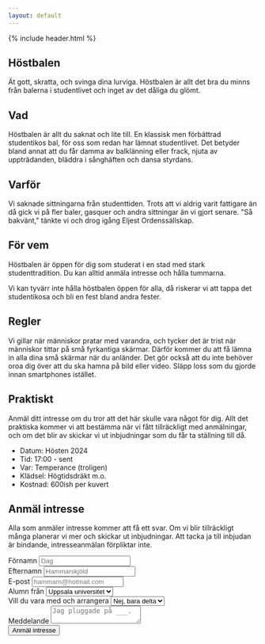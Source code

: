 ```yaml
---
layout: default
---
```

<section class="hero hero--ball">
  {% include header.html %}
  <h1 class="hero_headline">Höstbalen</h1>
  <p class="hero_text">Ät gott, skratta, och svinga dina lurviga. Höstbalen är allt det bra du minns från balerna i studentlivet och inget av det dåliga du&nbsp;glömt.</p>
</section>
<section>
   <div class="page_container">
    <h2 class="page_headline">Vad</h2>
    <p class="page_text page_text--last">Höstbalen är allt du saknat och lite till. En klassisk men förbättrad studentikos bal, för oss som redan har lämnat studentlivet. Det betyder bland annat att du får damma av balklänning eller frack, njuta av uppträdanden, bläddra i sånghäften och dansa&nbsp;styrdans.</p>
    <h2 class="page_headline">Varför</h2>
    <p class="page_text page_text--last">Vi saknade sittningarna från studenttiden. Trots att vi aldrig varit fattigare än då gick vi på fler baler, gasquer och andra sittningar än vi gjort senare. "Så bakvänt," tänkte vi och drog igång Eljest&nbsp;Ordenssällskap.</p>
    <h2 class="page_headline">För vem</h2>
    <p class="page_text">Höstbalen är öppen för dig som studerat i en stad med stark studenttradition. Du kan alltid anmäla intresse och hålla tummarna.</p>
    <p class="page_text page_text--last">Vi kan tyvärr inte hålla höstbalen öppen för alla, då riskerar vi att tappa det studentikosa och bli en fest bland andra fester.</p>
    <h2 class="page_headline">Regler</h2>
    <p class="page_text page_text--last">Vi gillar när människor pratar med varandra, och tycker det är trist när människor tittar på små fyrkantiga skärmar. Därför kommer du att få lämna in alla dina små skärmar när du anländer. Det gör också att du inte behöver oroa dig över att du ska hamna på bild eller video. Släpp loss som du gjorde innan smartphones istället.</p>
    <h2 class="page_headline">Praktiskt</h2>
    <p class="page_text">Anmäl ditt intresse om du tror att det här skulle vara något för dig. Allt det praktiska kommer vi att bestämma när vi fått tillräckligt med anmälningar, och om det blir av skickar vi ut inbjudningar som du får ta ställning till då.</p>
    <ul>
      <li>Datum: Hösten 2024</li>
      <li>Tid: 17:00 - sent</li>
      <li>Var: Temperance (troligen)</li>
      <li>Klädsel: Högtidsdräkt m.o.</li>
      <li>Kostnad: 600ish per kuvert</li>
    </ul>
    <p class="page_text page_text--last"></p>
    <h2 class="page_headline">Anmäl intresse</h2>
    <p class="page_text page_text--last">Alla som anmäler intresse kommer att få ett svar. Om vi blir tillräckligt många planerar vi mer och skickar ut inbjudningar. Att tacka ja till inbjudan är bindande, intresseanmälan förpliktar inte.</p>
    <form class="form" action="https://formspree.io/f/xnnaejrl" method="POST">
      <div class="form_subgroup">
        <label class="form_label" for="firstname">Förnamn</label>
        <input class="form_input" id="firstname" name="firstname" placeholder="Dag" />
      </div>
      <div class="form_subgroup">
        <label class="form_label" for="lastname">Efternamn</label>
        <input class="form_input" id="lastname" name="lastname" placeholder="Hammarskjöld" />
      </div>
      <div class="form_subgroup">
        <label class="form_label" for="email">E-post</label>
        <input class="form_input" id="form_email" name="email" placeholder="hammarn@hotmail.com" />
      </div>
      <div class="form_subgroup">
        <label class="form_label" for="education">Alumn från</label>
        <select class="form_select" id="education" name="education">
          <option value="uppsala">Uppsala universitet</option>
          <option value="lund">Lunds universitet</option>
          <option value="chalmers">Chalmers</option>
          <option value="chalmers">LTU</option>
          <option value="other">Annat - fyll i nedan</option>
        </select>
      </div>
      <div class="form_subgroup">
        <label class="form_label" for="participation">Vill du vara med och arrangera</label>
        <select class="form_select" id="participation" name="participation">
          <option value="yes">Ja</option>
          <option value="no" selected="selected">Nej, bara delta</option>
        </select>
      </div>
      <div class="form_subgroup">
        <label class="form_label" for="message">Meddelande</label>
        <textarea class="form_textarea" id="message" name="message" placeholder="Jag pluggade på ___."></textarea>
      </div>
      <input type="hidden" name="_next" value="https://orden.eljest.se/tack" />
      <input type="hidden" name="_subject" value="Anmälan höstbal!" />
      <input class="form_submit" type="submit" id="submit" value="Anmäl intresse" />
    </form>
  </div>
</section>
